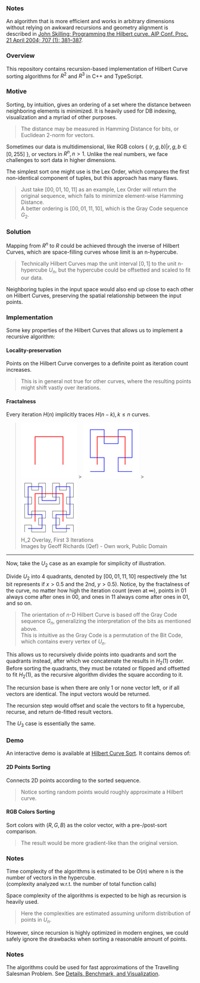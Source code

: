 ### Notes

An algorithm that is more efficient and works in arbitrary dimensions without relying on awkward
recursions and geometry alignment is described in
[John Skilling; Programming the Hilbert curve. AIP Conf. Proc. 21 April 2004; 707 (1): 381–387](https://doi.org/10.1063/1.1751381).

### Overview

This repository contains recursion-based implementation of Hilbert Curve sorting algorithms for
$R^2$ and $R^3$ in C++ and TypeScript.

### Motive

Sorting, by intuition, gives an ordering of a set where the distance between neighboring elements is
minimized. It is heavily used for DB indexing, visualization and a myriad of other purposes.

> The distance may be measured in Hamming Distance for bits, or Euclidean 2-norm for vectors.

Sometimes our data is multidimensional, like RGB colors { $(r, g, b) | r, g, b \in [0, 255]$ }, or
vectors in $R^n, n \gt 1$. Unlike the real numbers, we face challenges to sort data in higher
dimensions.

The simplest sort one might use is the Lex Order, which compares the first non-identical component
of tuples, but this approach has many flaws.

> Just take $[00, 01, 10, 11]$ as an example, Lex Order will return the original sequence, which
> fails to minimize element-wise Hamming Distance.  
> A better ordering is $[00, 01, 11, 10]$, which is the Gray Code sequence $G_2$.

### Solution

Mapping from $R^n$ to $R$ could be achieved through the inverse of Hilbert Curves, which are
space-filling curves whose limit is an n-hypercube.

> Technically Hilbert Curves map the unit interval $[0, 1]$ to the unit n-hypercube $U_n$, but the
> hypercube could be offsetted and scaled to fit our data.

Neighboring tuples in the input space would also end up close to each other on Hilbert Curves,
preserving the spatial relationship between the input points.

### Implementation

Some key properties of the Hilbert Curves that allows us to implement a recursive algorithm:

#### Locality-preservation

Points on the Hilbert Curve converges to a definite point as iteration count increases.

> This is in general not true for other curves, where the resulting points might shift vastly over
> iterations.

#### Fractalness

Every iteration $H(n)$ implicitly traces $H(n-k), k \le n$ curves.

> ![$\mathbb{H_}1$ Overlay](assets/H1_overlay.jpg) >
> ![$\mathbb{H_2}$ Overlay](assets/H2_overlay.jpg) >
> ![$\mathbb{H_3}$ Overlay](assets/H3_overlay.jpg)  
> H_2 Overlay, First 3 Iterations  
> Images by Geoff Richards (Qef) - Own work, Public Domain

---

Now, take the $U_2$ case as an example for simplicity of illustration.

Divide $U_2$ into 4 quadrants, denoted by $[00, 01, 11, 10]$ respectively (the 1st bit represents if
$x \gt 0.5$ and the 2nd, $y \gt 0.5$). Notice, by the fractalness of the curve, no matter how high
the iteration count (even at $\infty$), points in $01$ always come after ones in $00$, and ones in
$11$ always come after ones in $01$, and so on.

> The orientation of $n$-D Hilbert Curve is based off the Gray Code sequence $G_n$, generalizing the
> interpretation of the bits as mentioned above.  
> This is intuitive as the Gray Code is a permutation of the Bit Code, which contains every vertex
> of $U_n$.

This allows us to recursively divide points into quadrants and sort the quadrants instead, after
which we concatenate the results in $H_2(1)$ order. Before sorting the quadrants, they must be
rotated or flipped and offsetted to fit $H_2(1)$, as the recursive algorithm divides the square
according to it.

The recursion base is when there are only 1 or none vector left, or if all vectors are identical.
The input vectors would be returned.

The recursion step would offset and scale the vectors to fit a hypercube, recurse, and return
de-fitted result vectors.

The $U_3$ case is essentially the same.

### Demo

An interactive demo is available at
[Hilbert Curve Sort](https://carbonicsoda.github.io/hilbert-curve-sort/). It contains demos of:

#### 2D Points Sorting

Connects 2D points according to the sorted sequence.

> Notice sorting random points would roughly approximate a Hilbert curve.

#### RGB Colors Sorting

Sort colors with $(R, G, B)$ as the color vector, with a pre-/post-sort comparison.

> The result would be more gradient-like than the original version.

### Notes

Time complexity of the algorithms is estimated to be $O(n)$ where n is the number of vectors in the
hypercube.  
(complexity analyzed w.r.t. the number of total function calls)

Space complexity of the algorithms is expected to be high as recursion is heavily used.

> Here the complexities are estimated assuming uniform distribution of points in $U_n$.

However, since recursion is highly optimized in modern engines, we could safely ignore the drawbacks
when sorting a reasonable amount of points.

### Notes

The algorithms could be used for fast approximations of the Travelling Salesman Problem. See
[Details, Benchmark, and Visualization](https://github.com/CarbonicSoda/hilbert-tsp-benchmark).
